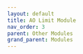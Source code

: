 ```yaml
---
layout: default
title: AO Limit Module
nav_order: 3
parent: Other Modules
grand_parent: Modules
---
```

